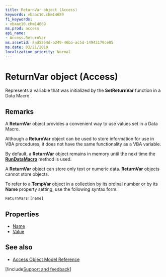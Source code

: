 ```yaml
---
title: ReturnVar object (Access)
keywords: vbaac10.chm14689
f1_keywords:
- vbaac10.chm14689
ms.prod: access
api_name:
- Access.ReturnVar
ms.assetid: 8ad5254d-a249-46ba-ac5d-14943179ce05
ms.date: 03/21/2019
localization_priority: Normal
---
```



# ReturnVar object (Access)

Represents a variable that was initialized by the **SetReturnVar** function in a Data Macro.


## Remarks

A **ReturnVar** object provides a convenient way to use values set in a Data Macro.

Although a **ReturnVar** object can be used to store information for use in VBA procedures, it does not have the same functionality as a VBA variable.

By default, a **ReturnVar** object remains in memory until the next time the **[RunDataMacro](Access.DoCmd.RunDataMacro.md)** method is used.
    
A **ReturnVar** object can store only text or numeric data. **ReturnVar** objects cannot store objects.
    
To refer to a **TempVar** object in a collection by its ordinal number or by its **Name** property setting, use the following syntax form.

```vb
ReturnVars![name] 

```


## Properties

- [Name](Access.ReturnVar.Name.md)
- [Value](Access.ReturnVar.Value.md)

## See also

- [Access Object Model Reference](overview/Access/object-model.md)

[!include[Support and feedback](~/includes/feedback-boilerplate.md)]